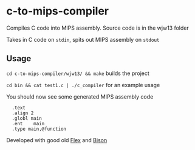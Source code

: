# c-to-mips-compiler

Compiles C code into MIPS assembly. Source code is in the wjw13 folder

Takes in C code on `stdin`, spits out MIPS assembly on `stdout`

## Usage

`cd c-to-mips-compiler/wjw13/ && make` builds the project

`cd bin && cat test1.c | ./c_compiler` for an example usage

You should now see some generated MIPS assembly code 

      .text
      .align 2
      .globl main
      .ent    main
      .type main,@function
      
      

Developed with good old [Flex](http://flex.sourceforge.net/) and [Bison](https://www.gnu.org/software/bison/)


